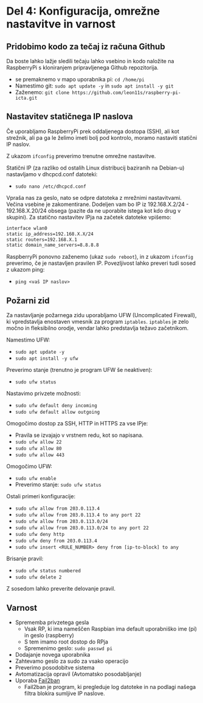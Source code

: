 # Del 4: Konfiguracija, omrežne nastavitve in varnost

## Pridobimo kodo za tečaj iz računa Github
Da boste lahko lažje sledili tečaju lahko vsebino in kodo naložite na RaspberryPi s kloniranjem pripravljenega Github repozitorija.
- se premaknemo v mapo uporabnika pi: `cd /home/pi`
- Namestimo git: `sudo apt update -y` in `sudo apt install -y git`
- Zaženemo: `git clone https://github.com/leon11s/raspberry-pi-icta.git`

## Nastavitev statičnega IP naslova
Če uporabljamo RaspberryPi prek oddaljenega dostopa (SSH), ali kot strežnik, ali pa ga le želimo imeti bolj pod kontrolo, moramo nastaviti statični IP naslov.

Z ukazom `ifconfig` preverimo trenutne omrežne nastavitve.

Statični IP (za razliko od ostalih Linux distribucij baziranih na Debian-u) nastavljamo v dhcpcd.conf datoteki:
- `sudo nano /etc/dhcpcd.conf`

Vpraša nas za geslo, nato se odpre datoteka z mrežnimi nastavitvami. Večina vsebine je zakomentirane. Dodeljen vam bo IP iz 192.168.X.2/24 - 192.168.X.20/24 obsega (pazite da ne uporabite istega kot kdo drug v skupini). Za statično nastavitev IPja na začetek datoteke vpišemo:
```bash
interface wlan0
static ip_address=192.168.X.X/24
static routers=192.168.X.1
static domain_name_servers=8.8.8.8
```

RaspberryPi ponovno zaženemo (ukaz `sudo reboot`), in z ukazom `ifconfig` preverimo, če je nastavljen pravilen IP.
Povezljivost lahko preveri tudi sosed z ukazom ping:
- `ping <vaš IP naslov>`

## Požarni zid
Za nastavljanje požarnega zidu uporabljamo UFW (Uncomplicated Firewall), ki vpredstavlja enostaven vmesnik za program `iptables`. `iptables` je zelo močno in fleksibilno orodje, vendar lahko predstavlja težavo začetnikom.

Namestimo UFW:
- `sudo apt update -y`
- `sudo apt install -y ufw`

Preverimo stanje (trenutno je program UFW še neaktiven):
- `sudo ufw status`

Nastavimo privzete možnosti:
- `sudo ufw default deny incoming`
- `sudo ufw default allow outgoing`

Omogočimo dostop za SSH, HTTP in HTTPS za vse IPje:
- Pravila se izvajajo v vrstnem redu, kot so
napisana.
- `sudo ufw allow 22`
- `sudo ufw allow 80`
- `sudo ufw allow 443`

Omogočimo UFW:
- `sudo ufw enable`
- Preverimo stanje: `sudo ufw status`

Ostali primeri konfiguracije:
- `sudo ufw allow from 203.0.113.4`
- `sudo ufw allow from 203.0.113.4 to any port 22`
- `sudo ufw allow from 203.0.113.0/24`
- `sudo ufw allow from 203.0.113.0/24 to any port 22`
- `sudo ufw deny http`
- `sudo ufw deny from 203.0.113.4`
- `sudo ufw insert <RULE_NUMBER> deny from [ip-to-block] to any`

Brisanje pravil:
- `sudo ufw status numbered`
- `sudo ufw delete 2`

Z sosedom lahko preverite delovanje pravil.

## Varnost
- Sprememba privzetega gesla
    - Vsak RP, ki ima nameščen Raspbian ima default uporabniško ime (pi) in geslo (raspberry)
    - S tem imamo root dostop do RPja
    - Spremenimo geslo: `sudo passwd pi`
- Dodajanje novega uporabnika
- Zahtevamo geslo za sudo za vsako operacijo
- Preverimo posodobitve sistema
- Avtomatizacija opravil (Avtomatsko posodabljanje)
- Uporaba [Fail2ban](https://www.fail2ban.org/wiki/index.php/Main_Page)
    - Fail2ban je program, ki pregleduje log datoteke in na podlagi našega filtra blokira sumljive IP naslove.
